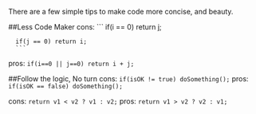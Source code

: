 There are a few simple tips to make code more concise, and beauty. 

##Less Code Maker
cons: ```
      if(i == 0) return j;  
      
      if(j == 0) return i;
      ```
pros: `if(i==0 || j==0) return i + j;`   

##Follow the logic, No turn
cons: `if(isOK != true) doSomething();` 
pros: `if(isOK == false) doSomething();` 

cons: `return v1 < v2 ? v1 : v2;`
pros: `return v1 > v2 ? v2 : v1;` 


